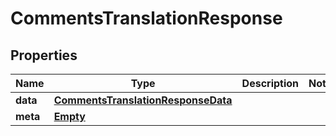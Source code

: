 
# CommentsTranslationResponse

## Properties
Name | Type | Description | Notes
------------ | ------------- | ------------- | -------------
**data** | [**CommentsTranslationResponseData**](CommentsTranslationResponseData.md) |  | 
**meta** | [**Empty**](Empty.md) |  | 



